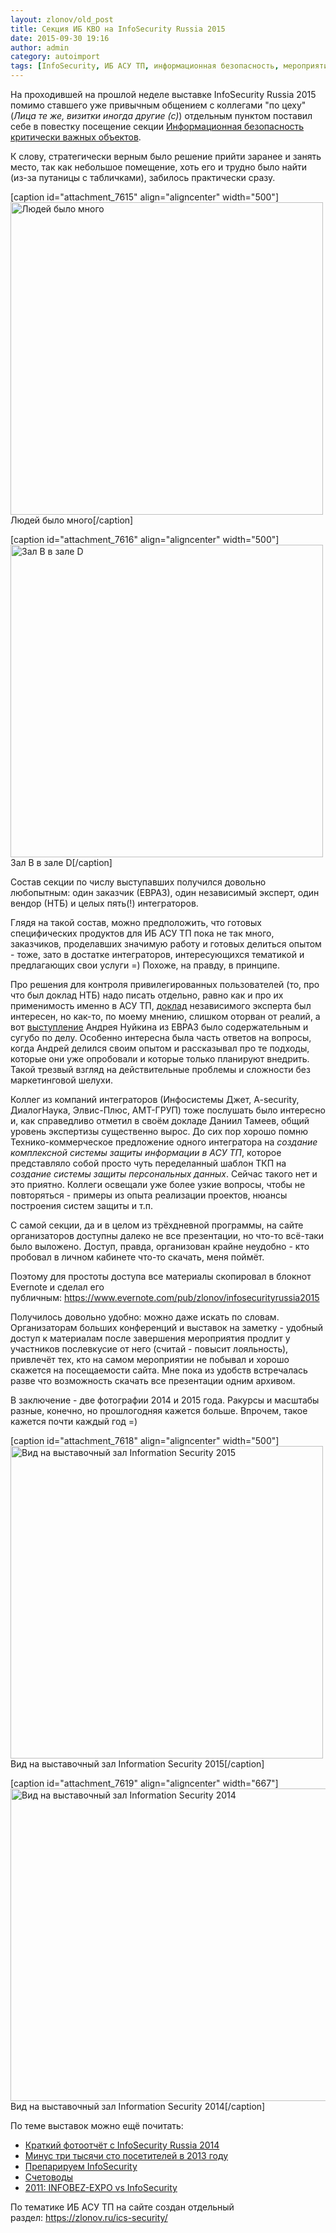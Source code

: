```yaml
---
layout: zlonov/old_post
title: Секция ИБ КВО на InfoSecurity Russia 2015
date: 2015-09-30 19:16
author: admin
category: autoimport
tags: [InfoSecurity, ИБ АСУ ТП, информационная безопасность, мероприятие]
---
```

На проходившей на прошлой неделе выставке InfoSecurity Russia 2015 помимо ставшего уже привычным общением с коллегами "по цеху" (<em>Лица те же, визитки иногда другие (с)</em>) отдельным пунктом поставил себе в повестку посещение секции <a href="http://www.infosecurityrussia.ru/2015/program-info/asutp2015" target="_blank">Информационная безопасность критически важных объектов</a>.

К слову, стратегически верным было решение прийти заранее и занять место, так как небольшое помещение, хоть его и трудно было найти (из-за путаницы с табличками), забилось практически сразу.

[caption id="attachment_7615" align="aligncenter" width="500"]<a href="/assets/uploads/Людей-было-много.jpg"><img class="wp-image-7615" src="/assets/uploads/Людей-было-много-300x300.jpg" alt="Людей было много" width="500" height="500" /></a> Людей было много[/caption]

[caption id="attachment_7616" align="aligncenter" width="500"]<a href="/assets/uploads/Зал-B-в-зале-D.jpg"><img class=" wp-image-7616" src="/assets/uploads/Зал-B-в-зале-D-300x300.jpg" alt="Зал B в зале D" width="500" height="500" /></a> Зал B в зале D[/caption]

Состав секции по числу выступавших получился довольно любопытным: один заказчик (ЕВРАЗ), один независимый эксперт, один вендор (НТБ) и целых пять(!) интеграторов.

Глядя на такой состав, можно предположить, что готовых специфических продуктов для ИБ АСУ ТП пока не так много, заказчиков, проделавших значимую работу и готовых делиться опытом - тоже, зато в достатке интеграторов, интересующихся тематикой и предлагающих свои услуги =) Похоже, на правду, в принципе.

Про решения для контроля привилегированных пользователей (то, про что был доклад НТБ) надо писать отдельно, равно как и про их применимость именно в АСУ ТП, <a href="http://new.groteck.ru/images/catalog/21841/185e60feb891336f1f8a83c255afe2ee.pdf" target="_blank">доклад</a> независимого эксперта был интересен, но как-то, по моему мнению, слишком оторван от реалий, а вот <a href="http://new.groteck.ru/images/catalog/22111/92d90707287aaca0464955636e6b22af.pdf" target="_blank">выступление</a> Андрея Нуйкина из ЕВРАЗ было содержательным и сугубо по делу. Особенно интересна была часть ответов на вопросы, когда Андрей делился своим опытом и рассказывал про те подходы, которые они уже опробовали и которые только планируют внедрить. Такой трезвый взгляд на действительные проблемы и сложности без маркетинговой шелухи.

Коллег из компаний интеграторов (Инфосистемы Джет, A-security, ДиалогНаука, Элвис-Плюс, АМТ-ГРУП) тоже послушать было интересно и, как справедливо отметил в своём докладе Даниил Тамеев, общий уровень экспертизы существенно вырос. До сих пор хорошо помню Технико-коммерческое предложение одного интегратора на <em>создание комплексной системы защиты информации в АСУ ТП</em>, которое представляло собой просто чуть переделанный шаблон ТКП на <em>создание системы защиты персональных данных</em>. Сейчас такого нет и это приятно. Коллеги освещали уже более узкие вопросы, чтобы не повторяться - примеры из опыта реализации проектов, нюансы построения систем защиты и т.п.

С самой секции, да и в целом из трёхдневной программы, на сайте организаторов доступны далеко не все презентации, но что-то всё-таки было выложено. Доступ, правда, организован крайне неудобно - кто пробовал в личном кабинете что-то скачать, меня поймёт.

Поэтому для простоты доступа все материалы скопировал в блокнот Evernote и сделал его публичным: <a href="https://www.evernote.com/pub/zlonov/infosecurityrussia2015" target="_blank">https://www.evernote.com/pub/zlonov/infosecurityrussia2015</a>

Получилось довольно удобно: можно даже искать по словам. Организаторам больших конференций и выставок на заметку - удобный доступ к материалам после завершения мероприятия продлит у участников послевкусие от него (считай - повысит лояльность), привлечёт тех, кто на самом мероприятии не побывал и хорошо скажется на посещаемости сайта. Мне пока из удобств встречалась разве что возможность скачать все презентации одним архивом.

В заключение - две фотографии 2014 и 2015 года. Ракурсы и масштабы разные, конечно, но прошлогодняя кажется больше. Впрочем, такое кажется почти каждый год =)

[caption id="attachment_7618" align="aligncenter" width="500"]<a href="/assets/uploads/Вид-на-выставочный-зал.jpg"><img class=" wp-image-7618" src="/assets/uploads/Вид-на-выставочный-зал-1024x1024.jpg" alt="Вид на выставочный зал Information Security 2015" width="500" height="500" /></a> Вид на выставочный зал Information Security 2015[/caption]

[caption id="attachment_7619" align="aligncenter" width="667"]<a href="/assets/uploads/Вид-на-выставочный-зал-Information-Security-2014.jpg"><img class=" wp-image-7619" src="/assets/uploads/Вид-на-выставочный-зал-Information-Security-2014-1024x768.jpg" alt="Вид на выставочный зал Information Security 2014" width="667" height="500" /></a> Вид на выставочный зал Information Security 2014[/caption]

По теме выставок можно ещё почитать:
<ul>
	<li><a href="https://zlonov.ru/2014/09/a-brief-photo-report-from-infosecurity-russia-2014/" target="_blank">Краткий фотоотчёт с InfoSecurity Russia 2014</a></li>
	<li><a href="https://zlonov.ru/2012/10/minus_three_thousand_one_hundred_visitors_in_2013/" target="_blank">Минус три тысячи сто посетителей в 2013 году</a></li>
	<li><a href="https://zlonov.ru/2012/09/dissecting_of_infosecurity/" target="_blank">Препарируем InfoSecurity</a></li>
	<li><a href="https://zlonov.ru/2011/10/schetovodyi/" target="_blank">Счетоводы</a></li>
	<li><a href="https://zlonov.ru/2011/06/2011-infobez-expo-vs-infosecurity/" target="_blank">2011: INFOBEZ-EXPO vs InfoSecurity</a></li>
</ul>
По тематике ИБ АСУ ТП на сайте создан отдельный раздел: <a href="https://zlonov.ru/ics-security/" target="_blank">https://zlonov.ru/ics-security/</a>
